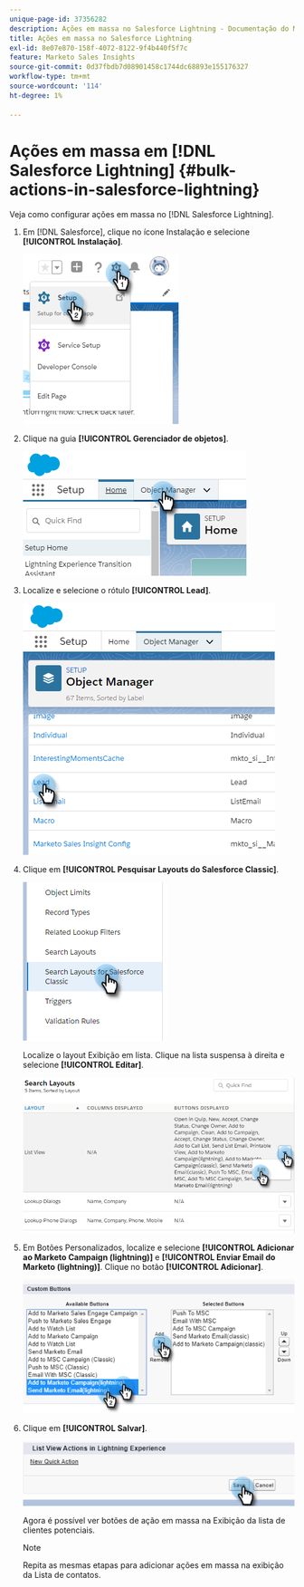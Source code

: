 ```yaml
---
unique-page-id: 37356282
description: Ações em massa no Salesforce Lightning - Documentação do Marketo - Documentação do produto
title: Ações em massa no Salesforce Lightning
exl-id: 8e07e870-158f-4072-8122-9f4b440f5f7c
feature: Marketo Sales Insights
source-git-commit: 0d37fbdb7d08901458c1744dc68893e155176327
workflow-type: tm+mt
source-wordcount: '114'
ht-degree: 1%

---
```


# Ações em massa em [!DNL Salesforce Lightning] {#bulk-actions-in-salesforce-lightning}

Veja como configurar ações em massa no [!DNL Salesforce Lightning].

1. Em [!DNL Salesforce], clique no ícone Instalação e selecione **[!UICONTROL Instalação]**.

   ![](assets/bulk-actions-in-salesforce-lightning-1.png)

1. Clique na guia **[!UICONTROL Gerenciador de objetos]**.

   ![](assets/bulk-actions-in-salesforce-lightning-2.png)

1. Localize e selecione o rótulo **[!UICONTROL Lead]**.

   ![](assets/bulk-actions-in-salesforce-lightning-3.png)

1. Clique em **[!UICONTROL Pesquisar Layouts do Salesforce Classic]**.

   ![](assets/bulk-actions-in-salesforce-lightning-4.png)

   Localize o layout Exibição em lista. Clique na lista suspensa à direita e selecione **[!UICONTROL Editar]**.

   ![](assets/bulk-actions-in-salesforce-lightning-5.png)

1. Em Botões Personalizados, localize e selecione **[!UICONTROL Adicionar ao Marketo Campaign (lightning)]** e **[!UICONTROL Enviar Email do Marketo (lightning)]**. Clique no botão **[!UICONTROL Adicionar]**.

   ![](assets/bulk-actions-in-salesforce-lightning-6.png)

1. Clique em **[!UICONTROL Salvar]**.

   ![](assets/bulk-actions-in-salesforce-lightning-7.png)

   Agora é possível ver botões de ação em massa na Exibição da lista de clientes potenciais.

   >[!NOTE]
   >
   >Repita as mesmas etapas para adicionar ações em massa na exibição da Lista de contatos.

